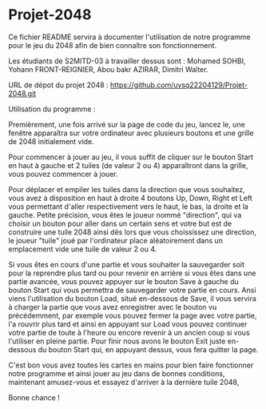 # Projet-2048
Ce fichier README servira à documenter l'utilisation de notre programme pour le jeu du 2048 afin de bien connaître son fonctionnement.

Les étudiants de S2MITD-03 à travailler dessus sont : Mohamed SOHBI, Yohann FRONT-REIGNIER, Abou bakr AZIRAR, Dimitri Walter.

URL de dépot du projet 2048 : https://github.com/uvsq22204129/Projet-2048.git

Utilisation du programme :

   Premièrement, une fois arrivé sur la page de code du jeu, lancez le, une fenêtre apparaîtra sur votre ordinateur avec
plusieurs boutons et une grille de 2048 initialement vide. 

   Pour commencer à jouer au jeu, il vous suffit de cliquer sur le bouton Start en haut à gauche et 2 tuiles 
(de valeur 2 ou 4) apparaîtront dans la grille, vous pouvez commencer à jouer. 
   
   Pour déplacer et empiler les tuiles dans la direction
que vous souhaitez, vous avez à disposition en haut à droite 4 boutons Up, Down, Right et Left vous permettant d'aller respectivement vers le haut, le bas, 
la droite et la gauche. Petite précision, vous êtes le joueur nommé "direction", qui va choisir un bouton pour aller dans un certain sens et votre but est de construire une tuile
2048 ainsi dès lors que vous choississez une direction, le joueur "tuile" joué par l'ordinateur place aléatoirement dans un emplacement vide une tuile de valeur 2 ou 4. 
  
  Si vous êtes en cours d'une partie et vous souhaiter la sauvegarder soit pour la reprendre plus tard ou pour revenir en arrière si vous êtes dans une partie avancée, vous pouvez
appuyer sur le bouton Save à gauche du bouton Start qui vous permettra de sauvegarder votre partie en cours. Ansi viens l'utilisation du bouton Load, situé en-dessous de Save, il vous servira à charger la partie que vous avez enregistrer avec le bouton vu précédemment, par exemple vous pouvez fermer la page avec votre partie, l'a rouvrir plus tard et ainsi en appuyant sur Load vous pouvez continuer votre partie de toute à l'heure ou encore revenir à un ancien coup si vous l'utiliser en pleine partie. Pour finir nous avons le bouton Exit juste en-dessous du bouton Start qui, en appuyant dessus, vous fera quitter la page.

C'est bon vous avez toutes les cartes en mains pour bien faire fonctionner notre programme et ainsi jouer au jeu dans de bonnes conditions, maintenant amusez-vous et essayez d'arriver à la dernière tuile 2048, 

Bonne chance ! 


